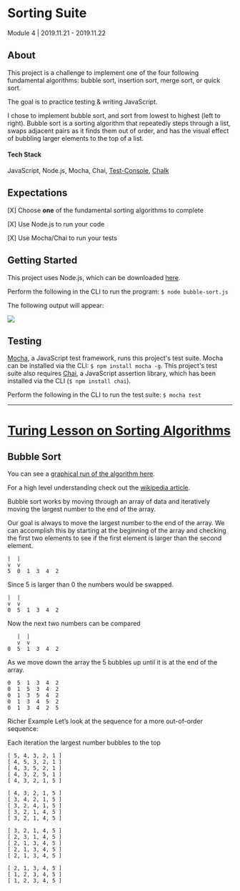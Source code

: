 # Sorting Suite
Module 4 | 2019.11.21 - 2019.11.22

## About
This project is a challenge to implement one of the four following fundamental algorithms: bubble sort, insertion sort, merge sort, or quick sort.

The goal is to practice testing & writing JavaScript.

I chose to implement bubble sort, and sort from lowest to highest (left to right). Bubble sort is a sorting algorithm that repeatedly steps through a list, swaps adjacent pairs as it finds them out of order, and has the visual effect of bubbling larger elements to the top of a list.  

#### Tech Stack
JavaScript, Node.js, Mocha, Chai, [Test-Console](https://www.npmjs.com/package/test-console), [Chalk](https://github.com/chalk/chalk)

## Expectations
[X] Choose **one** of the fundamental sorting algorithms to complete

[X] Use Node.js to run your code

[X] Use Mocha/Chai to run your tests

## Getting Started
This project uses Node.js, which can be downloaded [here](https://nodejs.org/en/).

Perform the following in the CLI to run the program:
`$ node bubble-sort.js`

The following output will appear: 

![](https://user-images.githubusercontent.com/36902512/48925316-48851400-ee77-11e8-911e-27ad79ddb5d4.png)

## Testing
[Mocha](https://mochajs.org/), a JavaScript test framework, runs this project's test suite. Mocha can be installed via the CLI: `$ npm install mocha -g`. This project's test suite also requires [Chai](https://www.chaijs.com/), a JavaScript assertion library, which has been installed via the CLI (`$ npm install chai`).

Perform the following in the CLI to run the test suite:
`$ mocha test`

-------------------------------------------------------------------
# [Turing Lesson on Sorting Algorithms](http://frontend.turing.io/projects/sorting-suite.html)

## Bubble Sort
You can see a [graphical run of the algorithm here](https://www.youtube.com/watch?v=6eA3FrFbO8Q).

For a high level understanding check out the [wikipedia article](https://en.wikipedia.org/wiki/Bubble_sort).

Bubble sort works by moving through an array of data and iteratively moving the largest number to the end of the array.

Our goal is always to move the largest number to the end of the array. We can accomplish this by starting at the beginning of the array and checking the first two elements to see if the first element is larger than the second element.

```
|  |
v  v
5  0  1  3  4  2
```

Since 5 is larger than 0 the numbers would be swapped.

```
|  |
v  v
0  5  1  3  4  2
```

Now the next two numbers can be compared

```
   |  |
   v  v
0  5  1  3  4  2
```

As we move down the array the 5 bubbles up until it is at the end of the array.

```
0  5  1  3  4  2
0  1  5  3  4  2
0  1  3  5  4  2
0  1  3  4  5  2
0  1  3  4  2  5
```

Richer Example
Let’s look at the sequence for a more out-of-order sequence:

Each iteration the largest number bubbles to the top

```
[ 5, 4, 3, 2, 1 ]
[ 4, 5, 3, 2, 1 ]
[ 4, 3, 5, 2, 1 ]
[ 4, 3, 2, 5, 1 ]
[ 4, 3, 2, 1, 5 ]
```

```
[ 4, 3, 2, 1, 5 ]
[ 3, 4, 2, 1, 5 ]
[ 3, 2, 4, 1, 5 ]
[ 3, 2, 1, 4, 5 ]
[ 3, 2, 1, 4, 5 ]
```

```
[ 3, 2, 1, 4, 5 ]
[ 2, 3, 1, 4, 5 ]
[ 2, 1, 3, 4, 5 ]
[ 2, 1, 3, 4, 5 ]
[ 2, 1, 3, 4, 5 ]
```

```
[ 2, 1, 3, 4, 5 ]
[ 1, 2, 3, 4, 5 ]
[ 1, 2, 3, 4, 5 ]
```
